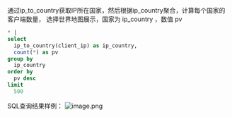 通过ip_to_country获取IP所在国家，然后根据ip_country聚合，计算每个国家的客户端数量， 选择世界地图展示，国家为 ip_country ，数值 pv  
```sql
* |
select
  ip_to_country(client_ip) as ip_country,
  count(*) as pv
group by
  ip_country
order by
  pv desc
limit
  500
```
SQL查询结果样例：
![image.png](/img/src/sqldemo/客户端PV全球分布/bcd0697eda51d491cbf28e786df4f256371745bafcb1a37a35bf6c8af76763b4.png)
